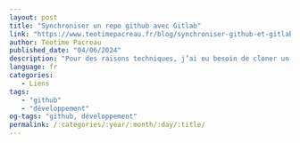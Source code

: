 ```yaml
---
layout: post
title: "Synchroniser un repo github avec Gitlab"
link: "https://www.teotimepacreau.fr/blog/synchroniser-github-et-gitlab/"
author: Téotime Pacreau
published_date: "04/06/2024"
description: "Pour des raisons techniques, j’ai eu besoin de cloner un repo existant sur github dans l’alternative open-source Gitlab. Je souhaitais synchroniser tout les changements effectués dans le repo Gitlab en les poussant vers le repo github. Gitlab offre la synchronisation en PUSH vers github à tous les utilisateurs tandis que la synchronisation en GET est réservée aux comptes Gitlab PREMIUM (payant)."
language: fr
categories:
   - Liens
tags:
   - "github"
   - "développement"
og-tags: "github, développement"
permalink: /:categories/:year/:month/:day/:title/
---
```

